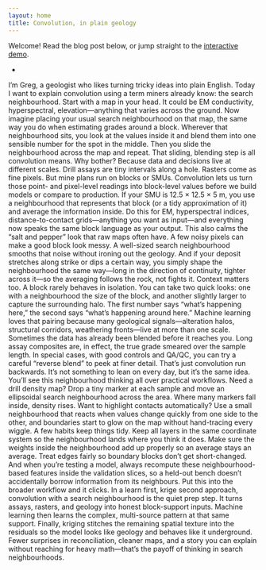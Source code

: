 ```yaml
---
layout: home
title: Convolution, in plain geology
---
```


Welcome! Read the blog post below, or jump straight to the
[interactive demo](/Convolution-demo/interactive/).

- 
I’m Greg, a geologist who likes turning tricky ideas into plain English. Today I want to explain convolution using a term miners already know: the search neighbourhood.
Start with a map in your head. It could be EM conductivity, hyperspectral, elevation—anything that varies across the ground. Now imagine placing your usual search neighbourhood on that map, the same way you do when estimating grades around a block. Wherever that neighbourhood sits, you look at the values inside it and blend them into one sensible number for the spot in the middle. Then you slide the neighbourhood across the map and repeat. That sliding, blending step is all convolution means.
Why bother? Because data and decisions live at different scales. Drill assays are tiny intervals along a hole. Rasters come as fine pixels. But mine plans run on blocks or SMUs. Convolution lets us turn those point- and pixel-level readings into block-level values before we build models or compare to production. If your SMU is 12.5 × 12.5 × 5 m, you use a neighbourhood that represents that block (or a tidy approximation of it) and average the information inside. Do this for EM, hyperspectral indices, distance-to-contact grids—anything you want as input—and everything now speaks the same block language as your output.
This also calms the “salt and pepper” look that raw maps often have. A few noisy pixels can make a good block look messy. A well-sized search neighbourhood smooths that noise without ironing out the geology. And if your deposit stretches along strike or dips a certain way, you simply shape the neighbourhood the same way—long in the direction of continuity, tighter across it—so the averaging follows the rock, not fights it.
Context matters too. A block rarely behaves in isolation. You can take two quick looks: one with a neighbourhood the size of the block, and another slightly larger to capture the surrounding halo. The first number says “what’s happening here,” the second says “what’s happening around here.” Machine learning loves that pairing because many geological signals—alteration halos, structural corridors, weathering fronts—live at more than one scale.
Sometimes the data has already been blended before it reaches you. Long assay composites are, in effect, the true grade smeared over the sample length. In special cases, with good controls and QA/QC, you can try a careful “reverse blend” to peek at finer detail. That’s just convolution run backwards. It’s not something to lean on every day, but it’s the same idea.
You’ll see this neighbourhood thinking all over practical workflows. Need a drill density map? Drop a tiny marker at each sample and move an ellipsoidal search neighbourhood across the area. Where many markers fall inside, density rises. Want to highlight contacts automatically? Use a small neighbourhood that reacts when values change quickly from one side to the other, and boundaries start to glow on the map without hand-tracing every wiggle.
A few habits keep things tidy. Keep all layers in the same coordinate system so the neighbourhood lands where you think it does. Make sure the weights inside the neighbourhood add up properly so an average stays an average. Treat edges fairly so boundary blocks don’t get short-changed. And when you’re testing a model, always recompute these neighbourhood-based features inside the validation slices, so a held-out bench doesn’t accidentally borrow information from its neighbours.
Put this into the broader workflow and it clicks. In a learn first, krige second approach, convolution with a search neighbourhood is the quiet prep step. It turns assays, rasters, and geology into honest block-support inputs. Machine learning then learns the complex, multi-source pattern at that same support. Finally, kriging stitches the remaining spatial texture into the residuals so the model looks like geology and behaves like it underground. Fewer surprises in reconciliation, cleaner maps, and a story you can explain without reaching for heavy math—that’s the payoff of thinking in search neighbourhoods.

